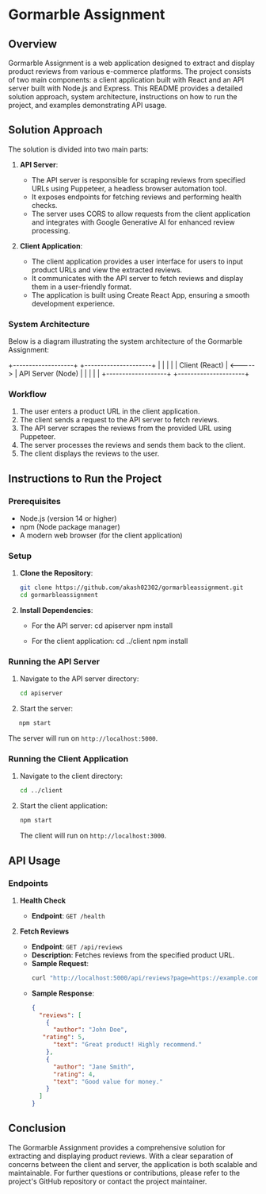 # Gormarble Assignment

## Overview

Gormarble Assignment is a web application designed to extract and display product reviews from various e-commerce platforms. The project consists of two main components: a client application built with React and an API server built with Node.js and Express. This README provides a detailed solution approach, system architecture, instructions on how to run the project, and examples demonstrating API usage.

## Solution Approach

The solution is divided into two main parts:

1. **API Server**: 
   - The API server is responsible for scraping reviews from specified URLs using Puppeteer, a headless browser automation tool. 
   - It exposes endpoints for fetching reviews and performing health checks.
   - The server uses CORS to allow requests from the client application and integrates with Google Generative AI for enhanced review processing.

2. **Client Application**: 
   - The client application provides a user interface for users to input product URLs and view the extracted reviews.
   - It communicates with the API server to fetch reviews and display them in a user-friendly format.
   - The application is built using Create React App, ensuring a smooth development experience.

### System Architecture

Below is a diagram illustrating the system architecture of the Gormarble Assignment:

+-------------------+ +---------------------+
| | | |
| Client (React) | <-----> | API Server (Node) |
| | | |
+-------------------+ +---------------------+

### Workflow

1. The user enters a product URL in the client application.
2. The client sends a request to the API server to fetch reviews.
3. The API server scrapes the reviews from the provided URL using Puppeteer.
4. The server processes the reviews and sends them back to the client.
5. The client displays the reviews to the user.

## Instructions to Run the Project

### Prerequisites

- Node.js (version 14 or higher)
- npm (Node package manager)
- A modern web browser (for the client application)

### Setup

1. **Clone the Repository**:
   ```bash
   git clone https://github.com/akash02302/gormarbleassignment.git
   cd gormarbleassignment
   ```

2. **Install Dependencies**:
   - For the API server:
     cd apiserver
     npm install

   - For the client application:
     cd ../client
     npm install

### Running the API Server

1. Navigate to the API server directory:
   ```bash
   cd apiserver
   ```

2. Start the server:

```bash
   npm start
   ```

   The server will run on `http://localhost:5000`.

### Running the Client Application

1. Navigate to the client directory:
   ```bash
   cd ../client
   ```

2. Start the client application:
   ```bash
   npm start
   ```

   The client will run on `http://localhost:3000`.

## API Usage

### Endpoints

1. **Health Check**
   - **Endpoint**: `GET /health`

2. **Fetch Reviews**
   - **Endpoint**: `GET /api/reviews`
   - **Description**: Fetches reviews from the specified product URL.
   - **Sample Request**:
     ```bash
     curl "http://localhost:5000/api/reviews?page=https://example.com/product"
     ```
   - **Sample Response**:
     ```json
     {
       "reviews": [
         {
           "author": "John Doe",
        "rating": 5,
           "text": "Great product! Highly recommend."
         },
         {
           "author": "Jane Smith",
           "rating": 4,
           "text": "Good value for money."
         }
       ]
     }
     ```

## Conclusion

The Gormarble Assignment provides a comprehensive solution for extracting and displaying product reviews. With a clear separation of concerns between the client and server, the application is both scalable and maintainable. For further questions or contributions, please refer to the project's GitHub repository or contact the project maintainer.
